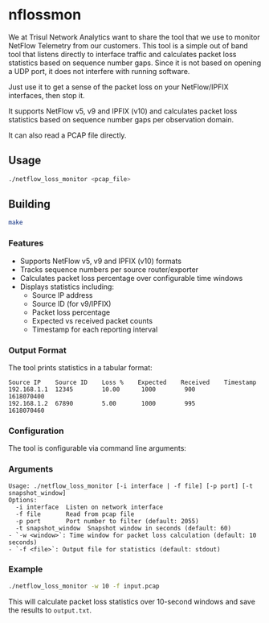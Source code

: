 # nflossmon

We at Trisul Network Analytics want to share the tool that we use to monitor NetFlow Telemetry from our customers. This tool is a simple out of band tool that listens directly to interface traffic and calculates packet loss statistics based on sequence number gaps. Since it is not based on opening a UDP port, it does not interfere with running software. 

Just use it to get a sense of the packet loss on your NetFlow/IPFIX interfaces, then stop it. 


It supports NetFlow v5, v9 and IPFIX (v10)  and calculates packet loss statistics based on sequence number gaps per observation domain. 

It can also read a PCAP file directly. 


## Usage

```bash
./netflow_loss_monitor <pcap_file>
```

## Building

```bash
make
```

### Features

- Supports NetFlow v5, v9 and IPFIX (v10) formats
- Tracks sequence numbers per source router/exporter
- Calculates packet loss percentage over configurable time windows
- Displays statistics including:
  - Source IP address
  - Source ID (for v9/IPFIX)
  - Packet loss percentage
  - Expected vs received packet counts
  - Timestamp for each reporting interval

### Output Format

The tool prints statistics in a tabular format:

```
Source IP    Source ID    Loss %    Expected    Received    Timestamp
192.168.1.1  12345        10.00      1000        900         1618070400
192.168.1.2  67890        5.00       1000        995         1618070460
```

### Configuration

The tool is configurable via command line arguments:


### Arguments

```
Usage: ./netflow_loss_monitor [-i interface | -f file] [-p port] [-t snapshot_window]
Options:
  -i interface  Listen on network interface
  -f file       Read from pcap file
  -p port       Port number to filter (default: 2055)
  -t snapshot_window  Snapshot window in seconds (default: 60)
- `-w <window>`: Time window for packet loss calculation (default: 10 seconds)
- `-f <file>`: Output file for statistics (default: stdout)
```

### Example

```bash
./netflow_loss_monitor -w 10 -f input.pcap
```

This will calculate packet loss statistics over 10-second windows and save the results to `output.txt`.
